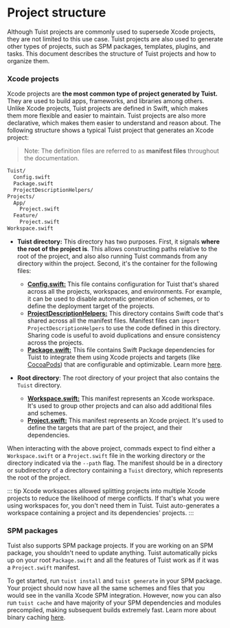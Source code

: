 # Project structure

Although Tuist projects are commonly used to supersede Xcode projects, they are not limited to this use case. Tuist projects are also used to generate other types of projects, such as SPM packages, templates, plugins, and tasks. This document describes the structure of Tuist projects and how to organize them.

### Xcode projects

Xcode projects are **the most common type of project generated by Tuist.** They are used to build apps, frameworks, and libraries among others. Unlike Xcode projects, Tuist projects are defined in Swift, which makes them more flexible and easier to maintain. Tuist projects are also more declarative, which makes them easier to understand and reason about. The following structure shows a typical Tuist project that generates an Xcode project:

> Note: The definition files are referred to as **manifest files** throughout the documentation.

```bash
Tuist/
  Config.swift
  Package.swift
  ProjectDescriptionHelpers/
Projects/
  App/
    Project.swift
  Feature/
    Project.swift
Workspace.swift
```

- **Tuist directory:** This directory has two purposes. First, it signals **where the root of the project is**. This allows constructing paths relative to the root of the project, and also also running Tuist commands from any directory within the project. Second, it's the container for the following files:
  - [**Config.swift:**](doc:config) This file contains configuration for Tuist that's shared across all the projects, workspaces, and environments. For example, it can be used to disable automatic generation of schemes, or to define the deployment target of the projects.
  - [**ProjectDescriptionHelpers:**](sharing-code-across-manifests) This directory contains Swift code that's shared across all the manifest files. Manifest files can `import ProjectDescriptionHelpers` to use the code defined in this directory. Sharing code is useful to avoid duplications and ensure consistency across the projects.
  - [**Package.swift:**](doc:dependencies) This file contains Swift Package dependencies for Tuist to integrate them using Xcode projects and targets (like [CocoaPods](https://cococapods)) that are configurable and optimizable. Learn more [here](doc:dependencies).

- **Root directory**: The root directory of your project that also contains the `Tuist` directory.
  - [**Workspace.swift:**](doc:workspace) This manifest represents an Xcode workspace. It's used to group other projects and can also add additional files and schemes.
  - [**Project.swift:**](doc:project) This manifest represents an Xcode project. It's used to define the targets that are part of the project, and their dependencies.

When interacting with the above project, commads expect to find either a `Workspace.swift` or a `Project.swift` file in the working directory or the directory indicated via the `--path` flag. The manifest should be in a directory or subdirectory of a directory containing a `Tuist` directory, which represents the root of the project.

::: tip
Xcode workspaces allowed splitting projects into multiple Xcode projects to reduce the likelihood of merge conflicts. If that's what you were using workspaces for, you don't need them in Tuist. Tuist auto-generates a workspace containing a project and its dependencies' projects. 
:::

### SPM packages

Tuist also supports SPM package projects. If you are working on an SPM package, you shouldn't need to update anything. Tuist automatically picks up on your root `Package.swift` and all the features of Tuist work as if it was a `Project.swift` manifest.

To get started, run `tuist install` and `tuist generate` in your SPM package. Your project should now have all the same schemes and files that you would see in the vanilla Xcode SPM integration. However, now you can also run `tuist cache` and have majority of your SPM dependencies and modules precompiled, making subsequent builds extremely fast. Learn more about binary caching [here](<doc:binary-caching>).

<!-- TODO: Document the structure of a plugin -->
<!-- TODO: Document the structure of a template -->